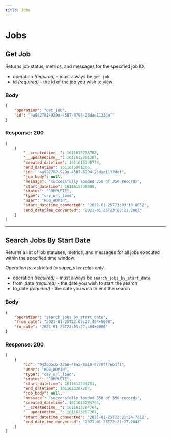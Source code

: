 ```yaml
---
title: Jobs 
---
```


# Jobs 

## Get Job
Returns job status, metrics, and messages for the specified job ID.

* operation _(required)_ - must always be `get_job`
* id _(required)_ - the id of the job you wish to view

### Body

```json
{
    "operation": "get_job",
    "id": "4a982782-929a-4507-8794-26dae1132def"
}
```

### Response: 200
```json
[
    {
        "__createdtime__": 1611615798782,
        "__updatedtime__": 1611615801207,
        "created_datetime": 1611615798774,
        "end_datetime": 1611615801206,
        "id": "4a982782-929a-4507-8794-26dae1132def",
        "job_body": null,
        "message": "successfully loaded 350 of 350 records",
        "start_datetime": 1611615798805,
        "status": "COMPLETE",
        "type": "csv_url_load",
        "user": "HDB_ADMIN",
        "start_datetime_converted": "2021-01-25T23:03:18.805Z",
        "end_datetime_converted": "2021-01-25T23:03:21.206Z"
    }
]
```

---

## Search Jobs By Start Date
Returns a list of job statuses, metrics, and messages for all jobs executed within the specified time window.

_Operation is restricted to super_user roles only_

* operation _(required)_ - must always be `search_jobs_by_start_date`
* from_date _(required)_ - the date you wish to start the search
* to_date _(required)_ - the date you wish to end the search

### Body
```json
{
    "operation": "search_jobs_by_start_date",
    "from_date": "2021-01-25T22:05:27.464+0000",
    "to_date": "2021-01-25T23:05:27.464+0000"
}
```

### Response: 200
```json
[
    {
        "id": "942dd5cb-2368-48a5-8a10-8770ff7eb1f1",
        "user": "HDB_ADMIN",
        "type": "csv_url_load",
        "status": "COMPLETE",
        "start_datetime": 1611613284781,
        "end_datetime": 1611613287204,
        "job_body": null,
        "message": "successfully loaded 350 of 350 records",
        "created_datetime": 1611613284764,
        "__createdtime__": 1611613284767,
        "__updatedtime__": 1611613287207,
        "start_datetime_converted": "2021-01-25T22:21:24.781Z",
        "end_datetime_converted": "2021-01-25T22:21:27.204Z"
    }
]
```